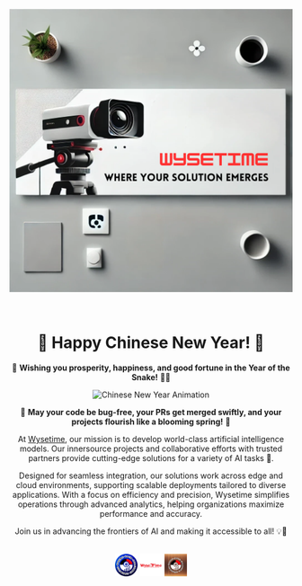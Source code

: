 <p align="center">
  <a href="https://www.wysetime.com/">
  <img width="900" src="https://github.com/wysetime-software-development/.github/blob/main/assets/wysetime_banner.png"></a>
</p>
<div align="center">
<br>



# 🧧 Happy Chinese New Year! 🎉

🎊 **Wishing you prosperity, happiness, and good fortune in the Year of the Snake!** 🐉✨

![Chinese New Year Animation](https://media0.giphy.com/media/v1.Y2lkPTc5MGI3NjExZWF3YnpndWxtNGV3ZzAwN3FyaDBvcmo5b2Q1bmp2MTVzaDMycHlhcSZlcD12MV9pbnRlcm5hbF9naWZfYnlfaWQmY3Q9Zw/lXQGfSZYsF8iJ1dBJO/giphy.gif)

💖 **May your code be bug-free, your PRs get merged swiftly, and your projects flourish like a blooming spring!** 🌸




At [Wysetime](https://www.wysetime.com/), our mission is to develop world-class artificial intelligence models. Our innersource projects and collaborative efforts with trusted partners provide cutting-edge solutions for a variety of AI tasks 🚀.

Designed for seamless integration, our solutions work across edge and cloud environments, supporting scalable deployments tailored to diverse applications. With a focus on efficiency and precision, Wysetime simplifies operations through advanced analytics, helping organizations maximize performance and accuracy.

Join us in advancing the frontiers of AI and making it accessible to all! 💡🌟


<br>
<a href="https://github.com/wysetime-software-development"><img src="https://github.com/wysetime-software-development/.github/blob/main/assets/wysetime_innersource.png" width="8%" alt="Wysetime Innersource"></a>
<a href="https://github.com/wysetime-collaboration"><img src="https://github.com/wysetime-software-development/.github/blob/main/assets/wysetime_collaboration.jpg" width="8%" alt="Wysetime Collaboration"></a>
<a href="https://github.com/wysetime-sandbox"><img src="https://github.com/wysetime-software-development/.github/blob/main/assets/wysetime_sandbox.png" width="8%" alt="Wysetime Sandbox"></a>

</div>
